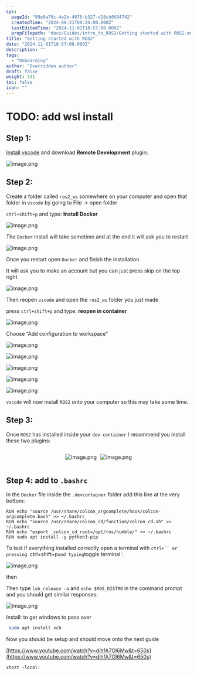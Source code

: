 ```yaml
---
sys:
  pageId: "89e0a78c-4e2b-4070-b327-d28cb0694742"
  createdTime: "2024-08-21T00:24:00.000Z"
  lastEditedTime: "2024-11-01T18:57:00.000Z"
  propFilepath: "docs/Guides/intro_to_ROS2/Getting started with ROS2.md"
title: "Getting started with ROS2"
date: "2024-11-01T18:57:00.000Z"
description: ""
tags:
  - "Onboarding"
author: "Overridden author"
draft: false
weight: 141
toc: false
icon: ""
---
```


# TODO: add wsl install

## Step 1:

[Install vscode](https://code.visualstudio.com/download) and download **Remote Development** plugin:

![image.png](https://prod-files-secure.s3.us-west-2.amazonaws.com/d518164a-d88e-44d1-a4ee-3adb3bd8bce0/efb52993-1881-4a40-b95e-6f020334f022/image.png?X-Amz-Algorithm=AWS4-HMAC-SHA256&X-Amz-Content-Sha256=UNSIGNED-PAYLOAD&X-Amz-Credential=ASIAZI2LB466SVDUBEWN%2F20250412%2Fus-west-2%2Fs3%2Faws4_request&X-Amz-Date=20250412T090801Z&X-Amz-Expires=3600&X-Amz-Security-Token=IQoJb3JpZ2luX2VjEFcaCXVzLXdlc3QtMiJHMEUCIQDk3deLluYdTsOAScUsYpYL1S5y9HJ8R9kez2TsBPVYOAIgDK3sugb6Ksb%2BFfFrUDgPqlFbdvlcPw8oF8twoqekA94qiAQI0P%2F%2F%2F%2F%2F%2F%2F%2F%2F%2FARAAGgw2Mzc0MjMxODM4MDUiDFoygElQuFcIsNgTjircAzh4kpvacCOdkuUQasS3VaRJFi3Dwk3LyErPguwuo%2BBkFkmgisxCAshv161EgaH1xiiM8nVVlS01OrB%2FOqmksHwggobMBpuRZv7WWSZ090u9wIndw8WGajf5afsABFCbynjghlGz8xFxBSm9ILs6hL1LN2AU8q1FkOlPbVNMErmArbbDP8JMBTfI7oKRleHJ%2FpXSJVbQUATVfI3HmFrjXUj8RqIrwRcOBPP9p3I5ImRFFuJMQkeBk8KU9LQtKkEEylLcrHMKNYXDPqR1IUGZQtuYZVa0sQcx6KdUG1wzDX7I3NuLQuEvonmQYX01s5vzc3zl6DY10weWM94ly%2Bca2R4c%2FvByk0N3mfL89CG8XLU2z9kWBusO0Qlq92sqzW%2FwYrbHBNvirgJ3hdvMeCIuUhODJlIuTmBp%2FRWsFOeNyFpK9Ne%2Fh3fN5NdXifnsv%2FZpvTZLh8ymTDw3vntMAL1Fw6H0vf%2FCxhtMPkMzuTYxDbZEjadq3XAiiD9gap%2BfrpPtNwjlkciNfXLEJ44YRzBHmeQtEcYB47mNwxsOPoRjt631zJ5ROkbbQWk442QxtlT7GkC70Li6lDirtzOnLouKo3R%2BLDPLZd5BrU%2BEqnC1RZJTrJ%2BzaEESiM32Pcr7MJ2n6L8GOqUBehs3Fb%2BNpXkDwwlsEqIF4Z8hdgNv%2F2bevi7fSouJiFIZ56wlCZ6dW585fewrKvyg8BcO1VUpOpEUEM17z%2Bj3gfrXtyvJzRkqjnXTZhXwvOpakSLU5t7fjYbhes8rZAZFZKga%2F5nCMRwRZsmFYyG2RXziq5ywZiSy50nwJW1d2v7Z12X7kbuCN82AycSkepAYqcymgNPSuXSMH1n%2FZ17O%2F%2BaQnNM0&X-Amz-Signature=7abf9d99af89b2e8c927804c59f3f68fa93e1454dd20f02e5736b77815977786&X-Amz-SignedHeaders=host&x-id=GetObject)

## Step 2:

Create a folder called `ros2_ws` somewhere on your computer and open that folder in `vscode` by going to File → open folder 

`ctrl+shift+p` and type: **Install Docker**

![image.png](https://prod-files-secure.s3.us-west-2.amazonaws.com/d518164a-d88e-44d1-a4ee-3adb3bd8bce0/2269dc0e-1cd5-47ff-bceb-c04ad9b2eab0/image.png?X-Amz-Algorithm=AWS4-HMAC-SHA256&X-Amz-Content-Sha256=UNSIGNED-PAYLOAD&X-Amz-Credential=ASIAZI2LB466SVDUBEWN%2F20250412%2Fus-west-2%2Fs3%2Faws4_request&X-Amz-Date=20250412T090801Z&X-Amz-Expires=3600&X-Amz-Security-Token=IQoJb3JpZ2luX2VjEFcaCXVzLXdlc3QtMiJHMEUCIQDk3deLluYdTsOAScUsYpYL1S5y9HJ8R9kez2TsBPVYOAIgDK3sugb6Ksb%2BFfFrUDgPqlFbdvlcPw8oF8twoqekA94qiAQI0P%2F%2F%2F%2F%2F%2F%2F%2F%2F%2FARAAGgw2Mzc0MjMxODM4MDUiDFoygElQuFcIsNgTjircAzh4kpvacCOdkuUQasS3VaRJFi3Dwk3LyErPguwuo%2BBkFkmgisxCAshv161EgaH1xiiM8nVVlS01OrB%2FOqmksHwggobMBpuRZv7WWSZ090u9wIndw8WGajf5afsABFCbynjghlGz8xFxBSm9ILs6hL1LN2AU8q1FkOlPbVNMErmArbbDP8JMBTfI7oKRleHJ%2FpXSJVbQUATVfI3HmFrjXUj8RqIrwRcOBPP9p3I5ImRFFuJMQkeBk8KU9LQtKkEEylLcrHMKNYXDPqR1IUGZQtuYZVa0sQcx6KdUG1wzDX7I3NuLQuEvonmQYX01s5vzc3zl6DY10weWM94ly%2Bca2R4c%2FvByk0N3mfL89CG8XLU2z9kWBusO0Qlq92sqzW%2FwYrbHBNvirgJ3hdvMeCIuUhODJlIuTmBp%2FRWsFOeNyFpK9Ne%2Fh3fN5NdXifnsv%2FZpvTZLh8ymTDw3vntMAL1Fw6H0vf%2FCxhtMPkMzuTYxDbZEjadq3XAiiD9gap%2BfrpPtNwjlkciNfXLEJ44YRzBHmeQtEcYB47mNwxsOPoRjt631zJ5ROkbbQWk442QxtlT7GkC70Li6lDirtzOnLouKo3R%2BLDPLZd5BrU%2BEqnC1RZJTrJ%2BzaEESiM32Pcr7MJ2n6L8GOqUBehs3Fb%2BNpXkDwwlsEqIF4Z8hdgNv%2F2bevi7fSouJiFIZ56wlCZ6dW585fewrKvyg8BcO1VUpOpEUEM17z%2Bj3gfrXtyvJzRkqjnXTZhXwvOpakSLU5t7fjYbhes8rZAZFZKga%2F5nCMRwRZsmFYyG2RXziq5ywZiSy50nwJW1d2v7Z12X7kbuCN82AycSkepAYqcymgNPSuXSMH1n%2FZ17O%2F%2BaQnNM0&X-Amz-Signature=3d718d2b9777fbc7f347244df80aa60565f536b6a599bfacf4f4da8a5b6c8c35&X-Amz-SignedHeaders=host&x-id=GetObject)

The `Docker` install will take sometime and at the end it will ask you to restart

![image.png](https://prod-files-secure.s3.us-west-2.amazonaws.com/d518164a-d88e-44d1-a4ee-3adb3bd8bce0/ed233f78-be33-4b1f-b89c-9c346c0e961e/image.png?X-Amz-Algorithm=AWS4-HMAC-SHA256&X-Amz-Content-Sha256=UNSIGNED-PAYLOAD&X-Amz-Credential=ASIAZI2LB466SVDUBEWN%2F20250412%2Fus-west-2%2Fs3%2Faws4_request&X-Amz-Date=20250412T090801Z&X-Amz-Expires=3600&X-Amz-Security-Token=IQoJb3JpZ2luX2VjEFcaCXVzLXdlc3QtMiJHMEUCIQDk3deLluYdTsOAScUsYpYL1S5y9HJ8R9kez2TsBPVYOAIgDK3sugb6Ksb%2BFfFrUDgPqlFbdvlcPw8oF8twoqekA94qiAQI0P%2F%2F%2F%2F%2F%2F%2F%2F%2F%2FARAAGgw2Mzc0MjMxODM4MDUiDFoygElQuFcIsNgTjircAzh4kpvacCOdkuUQasS3VaRJFi3Dwk3LyErPguwuo%2BBkFkmgisxCAshv161EgaH1xiiM8nVVlS01OrB%2FOqmksHwggobMBpuRZv7WWSZ090u9wIndw8WGajf5afsABFCbynjghlGz8xFxBSm9ILs6hL1LN2AU8q1FkOlPbVNMErmArbbDP8JMBTfI7oKRleHJ%2FpXSJVbQUATVfI3HmFrjXUj8RqIrwRcOBPP9p3I5ImRFFuJMQkeBk8KU9LQtKkEEylLcrHMKNYXDPqR1IUGZQtuYZVa0sQcx6KdUG1wzDX7I3NuLQuEvonmQYX01s5vzc3zl6DY10weWM94ly%2Bca2R4c%2FvByk0N3mfL89CG8XLU2z9kWBusO0Qlq92sqzW%2FwYrbHBNvirgJ3hdvMeCIuUhODJlIuTmBp%2FRWsFOeNyFpK9Ne%2Fh3fN5NdXifnsv%2FZpvTZLh8ymTDw3vntMAL1Fw6H0vf%2FCxhtMPkMzuTYxDbZEjadq3XAiiD9gap%2BfrpPtNwjlkciNfXLEJ44YRzBHmeQtEcYB47mNwxsOPoRjt631zJ5ROkbbQWk442QxtlT7GkC70Li6lDirtzOnLouKo3R%2BLDPLZd5BrU%2BEqnC1RZJTrJ%2BzaEESiM32Pcr7MJ2n6L8GOqUBehs3Fb%2BNpXkDwwlsEqIF4Z8hdgNv%2F2bevi7fSouJiFIZ56wlCZ6dW585fewrKvyg8BcO1VUpOpEUEM17z%2Bj3gfrXtyvJzRkqjnXTZhXwvOpakSLU5t7fjYbhes8rZAZFZKga%2F5nCMRwRZsmFYyG2RXziq5ywZiSy50nwJW1d2v7Z12X7kbuCN82AycSkepAYqcymgNPSuXSMH1n%2FZ17O%2F%2BaQnNM0&X-Amz-Signature=e9c0494dd0a1d636ae0da91bd2ea3ad9c6a83fa83cdeafa8f9e6638531634706&X-Amz-SignedHeaders=host&x-id=GetObject)

Once you restart open `Docker` and finish the installation

It will ask you to make an account but you can just press skip on the top right

![image.png](https://prod-files-secure.s3.us-west-2.amazonaws.com/d518164a-d88e-44d1-a4ee-3adb3bd8bce0/21010ad9-1659-4fd9-9f59-9932a09b2a3d/image.png?X-Amz-Algorithm=AWS4-HMAC-SHA256&X-Amz-Content-Sha256=UNSIGNED-PAYLOAD&X-Amz-Credential=ASIAZI2LB466SVDUBEWN%2F20250412%2Fus-west-2%2Fs3%2Faws4_request&X-Amz-Date=20250412T090801Z&X-Amz-Expires=3600&X-Amz-Security-Token=IQoJb3JpZ2luX2VjEFcaCXVzLXdlc3QtMiJHMEUCIQDk3deLluYdTsOAScUsYpYL1S5y9HJ8R9kez2TsBPVYOAIgDK3sugb6Ksb%2BFfFrUDgPqlFbdvlcPw8oF8twoqekA94qiAQI0P%2F%2F%2F%2F%2F%2F%2F%2F%2F%2FARAAGgw2Mzc0MjMxODM4MDUiDFoygElQuFcIsNgTjircAzh4kpvacCOdkuUQasS3VaRJFi3Dwk3LyErPguwuo%2BBkFkmgisxCAshv161EgaH1xiiM8nVVlS01OrB%2FOqmksHwggobMBpuRZv7WWSZ090u9wIndw8WGajf5afsABFCbynjghlGz8xFxBSm9ILs6hL1LN2AU8q1FkOlPbVNMErmArbbDP8JMBTfI7oKRleHJ%2FpXSJVbQUATVfI3HmFrjXUj8RqIrwRcOBPP9p3I5ImRFFuJMQkeBk8KU9LQtKkEEylLcrHMKNYXDPqR1IUGZQtuYZVa0sQcx6KdUG1wzDX7I3NuLQuEvonmQYX01s5vzc3zl6DY10weWM94ly%2Bca2R4c%2FvByk0N3mfL89CG8XLU2z9kWBusO0Qlq92sqzW%2FwYrbHBNvirgJ3hdvMeCIuUhODJlIuTmBp%2FRWsFOeNyFpK9Ne%2Fh3fN5NdXifnsv%2FZpvTZLh8ymTDw3vntMAL1Fw6H0vf%2FCxhtMPkMzuTYxDbZEjadq3XAiiD9gap%2BfrpPtNwjlkciNfXLEJ44YRzBHmeQtEcYB47mNwxsOPoRjt631zJ5ROkbbQWk442QxtlT7GkC70Li6lDirtzOnLouKo3R%2BLDPLZd5BrU%2BEqnC1RZJTrJ%2BzaEESiM32Pcr7MJ2n6L8GOqUBehs3Fb%2BNpXkDwwlsEqIF4Z8hdgNv%2F2bevi7fSouJiFIZ56wlCZ6dW585fewrKvyg8BcO1VUpOpEUEM17z%2Bj3gfrXtyvJzRkqjnXTZhXwvOpakSLU5t7fjYbhes8rZAZFZKga%2F5nCMRwRZsmFYyG2RXziq5ywZiSy50nwJW1d2v7Z12X7kbuCN82AycSkepAYqcymgNPSuXSMH1n%2FZ17O%2F%2BaQnNM0&X-Amz-Signature=a917a058ba467aca537305afb958f6b8ac05e64b53c714401341eecb76ec7bdc&X-Amz-SignedHeaders=host&x-id=GetObject)

Then reopen `vscode` and open the `ros2_ws` folder you just made

press `ctrl+shift+p` and type: **reopen in container**

![image.png](https://prod-files-secure.s3.us-west-2.amazonaws.com/d518164a-d88e-44d1-a4ee-3adb3bd8bce0/4e93b8c2-41ad-488c-8095-c74205196118/image.png?X-Amz-Algorithm=AWS4-HMAC-SHA256&X-Amz-Content-Sha256=UNSIGNED-PAYLOAD&X-Amz-Credential=ASIAZI2LB466SVDUBEWN%2F20250412%2Fus-west-2%2Fs3%2Faws4_request&X-Amz-Date=20250412T090801Z&X-Amz-Expires=3600&X-Amz-Security-Token=IQoJb3JpZ2luX2VjEFcaCXVzLXdlc3QtMiJHMEUCIQDk3deLluYdTsOAScUsYpYL1S5y9HJ8R9kez2TsBPVYOAIgDK3sugb6Ksb%2BFfFrUDgPqlFbdvlcPw8oF8twoqekA94qiAQI0P%2F%2F%2F%2F%2F%2F%2F%2F%2F%2FARAAGgw2Mzc0MjMxODM4MDUiDFoygElQuFcIsNgTjircAzh4kpvacCOdkuUQasS3VaRJFi3Dwk3LyErPguwuo%2BBkFkmgisxCAshv161EgaH1xiiM8nVVlS01OrB%2FOqmksHwggobMBpuRZv7WWSZ090u9wIndw8WGajf5afsABFCbynjghlGz8xFxBSm9ILs6hL1LN2AU8q1FkOlPbVNMErmArbbDP8JMBTfI7oKRleHJ%2FpXSJVbQUATVfI3HmFrjXUj8RqIrwRcOBPP9p3I5ImRFFuJMQkeBk8KU9LQtKkEEylLcrHMKNYXDPqR1IUGZQtuYZVa0sQcx6KdUG1wzDX7I3NuLQuEvonmQYX01s5vzc3zl6DY10weWM94ly%2Bca2R4c%2FvByk0N3mfL89CG8XLU2z9kWBusO0Qlq92sqzW%2FwYrbHBNvirgJ3hdvMeCIuUhODJlIuTmBp%2FRWsFOeNyFpK9Ne%2Fh3fN5NdXifnsv%2FZpvTZLh8ymTDw3vntMAL1Fw6H0vf%2FCxhtMPkMzuTYxDbZEjadq3XAiiD9gap%2BfrpPtNwjlkciNfXLEJ44YRzBHmeQtEcYB47mNwxsOPoRjt631zJ5ROkbbQWk442QxtlT7GkC70Li6lDirtzOnLouKo3R%2BLDPLZd5BrU%2BEqnC1RZJTrJ%2BzaEESiM32Pcr7MJ2n6L8GOqUBehs3Fb%2BNpXkDwwlsEqIF4Z8hdgNv%2F2bevi7fSouJiFIZ56wlCZ6dW585fewrKvyg8BcO1VUpOpEUEM17z%2Bj3gfrXtyvJzRkqjnXTZhXwvOpakSLU5t7fjYbhes8rZAZFZKga%2F5nCMRwRZsmFYyG2RXziq5ywZiSy50nwJW1d2v7Z12X7kbuCN82AycSkepAYqcymgNPSuXSMH1n%2FZ17O%2F%2BaQnNM0&X-Amz-Signature=f07d7d096a2d8e59a870fb9176b7a3e78aa0d3880cc730ca44310055c6505e51&X-Amz-SignedHeaders=host&x-id=GetObject)

Choose “Add configuration to workspace”

![image.png](https://prod-files-secure.s3.us-west-2.amazonaws.com/d518164a-d88e-44d1-a4ee-3adb3bd8bce0/9560b282-5060-4989-ba37-97e7b2c22476/image.png?X-Amz-Algorithm=AWS4-HMAC-SHA256&X-Amz-Content-Sha256=UNSIGNED-PAYLOAD&X-Amz-Credential=ASIAZI2LB466SVDUBEWN%2F20250412%2Fus-west-2%2Fs3%2Faws4_request&X-Amz-Date=20250412T090801Z&X-Amz-Expires=3600&X-Amz-Security-Token=IQoJb3JpZ2luX2VjEFcaCXVzLXdlc3QtMiJHMEUCIQDk3deLluYdTsOAScUsYpYL1S5y9HJ8R9kez2TsBPVYOAIgDK3sugb6Ksb%2BFfFrUDgPqlFbdvlcPw8oF8twoqekA94qiAQI0P%2F%2F%2F%2F%2F%2F%2F%2F%2F%2FARAAGgw2Mzc0MjMxODM4MDUiDFoygElQuFcIsNgTjircAzh4kpvacCOdkuUQasS3VaRJFi3Dwk3LyErPguwuo%2BBkFkmgisxCAshv161EgaH1xiiM8nVVlS01OrB%2FOqmksHwggobMBpuRZv7WWSZ090u9wIndw8WGajf5afsABFCbynjghlGz8xFxBSm9ILs6hL1LN2AU8q1FkOlPbVNMErmArbbDP8JMBTfI7oKRleHJ%2FpXSJVbQUATVfI3HmFrjXUj8RqIrwRcOBPP9p3I5ImRFFuJMQkeBk8KU9LQtKkEEylLcrHMKNYXDPqR1IUGZQtuYZVa0sQcx6KdUG1wzDX7I3NuLQuEvonmQYX01s5vzc3zl6DY10weWM94ly%2Bca2R4c%2FvByk0N3mfL89CG8XLU2z9kWBusO0Qlq92sqzW%2FwYrbHBNvirgJ3hdvMeCIuUhODJlIuTmBp%2FRWsFOeNyFpK9Ne%2Fh3fN5NdXifnsv%2FZpvTZLh8ymTDw3vntMAL1Fw6H0vf%2FCxhtMPkMzuTYxDbZEjadq3XAiiD9gap%2BfrpPtNwjlkciNfXLEJ44YRzBHmeQtEcYB47mNwxsOPoRjt631zJ5ROkbbQWk442QxtlT7GkC70Li6lDirtzOnLouKo3R%2BLDPLZd5BrU%2BEqnC1RZJTrJ%2BzaEESiM32Pcr7MJ2n6L8GOqUBehs3Fb%2BNpXkDwwlsEqIF4Z8hdgNv%2F2bevi7fSouJiFIZ56wlCZ6dW585fewrKvyg8BcO1VUpOpEUEM17z%2Bj3gfrXtyvJzRkqjnXTZhXwvOpakSLU5t7fjYbhes8rZAZFZKga%2F5nCMRwRZsmFYyG2RXziq5ywZiSy50nwJW1d2v7Z12X7kbuCN82AycSkepAYqcymgNPSuXSMH1n%2FZ17O%2F%2BaQnNM0&X-Amz-Signature=5a9e4541c514f3dfe89fe1167320d47e12f1e7b5338e492d2130897289dcd579&X-Amz-SignedHeaders=host&x-id=GetObject)

![image.png](https://prod-files-secure.s3.us-west-2.amazonaws.com/d518164a-d88e-44d1-a4ee-3adb3bd8bce0/2ee63f81-886b-48e8-a553-dc6e5eac99e4/image.png?X-Amz-Algorithm=AWS4-HMAC-SHA256&X-Amz-Content-Sha256=UNSIGNED-PAYLOAD&X-Amz-Credential=ASIAZI2LB466SVDUBEWN%2F20250412%2Fus-west-2%2Fs3%2Faws4_request&X-Amz-Date=20250412T090801Z&X-Amz-Expires=3600&X-Amz-Security-Token=IQoJb3JpZ2luX2VjEFcaCXVzLXdlc3QtMiJHMEUCIQDk3deLluYdTsOAScUsYpYL1S5y9HJ8R9kez2TsBPVYOAIgDK3sugb6Ksb%2BFfFrUDgPqlFbdvlcPw8oF8twoqekA94qiAQI0P%2F%2F%2F%2F%2F%2F%2F%2F%2F%2FARAAGgw2Mzc0MjMxODM4MDUiDFoygElQuFcIsNgTjircAzh4kpvacCOdkuUQasS3VaRJFi3Dwk3LyErPguwuo%2BBkFkmgisxCAshv161EgaH1xiiM8nVVlS01OrB%2FOqmksHwggobMBpuRZv7WWSZ090u9wIndw8WGajf5afsABFCbynjghlGz8xFxBSm9ILs6hL1LN2AU8q1FkOlPbVNMErmArbbDP8JMBTfI7oKRleHJ%2FpXSJVbQUATVfI3HmFrjXUj8RqIrwRcOBPP9p3I5ImRFFuJMQkeBk8KU9LQtKkEEylLcrHMKNYXDPqR1IUGZQtuYZVa0sQcx6KdUG1wzDX7I3NuLQuEvonmQYX01s5vzc3zl6DY10weWM94ly%2Bca2R4c%2FvByk0N3mfL89CG8XLU2z9kWBusO0Qlq92sqzW%2FwYrbHBNvirgJ3hdvMeCIuUhODJlIuTmBp%2FRWsFOeNyFpK9Ne%2Fh3fN5NdXifnsv%2FZpvTZLh8ymTDw3vntMAL1Fw6H0vf%2FCxhtMPkMzuTYxDbZEjadq3XAiiD9gap%2BfrpPtNwjlkciNfXLEJ44YRzBHmeQtEcYB47mNwxsOPoRjt631zJ5ROkbbQWk442QxtlT7GkC70Li6lDirtzOnLouKo3R%2BLDPLZd5BrU%2BEqnC1RZJTrJ%2BzaEESiM32Pcr7MJ2n6L8GOqUBehs3Fb%2BNpXkDwwlsEqIF4Z8hdgNv%2F2bevi7fSouJiFIZ56wlCZ6dW585fewrKvyg8BcO1VUpOpEUEM17z%2Bj3gfrXtyvJzRkqjnXTZhXwvOpakSLU5t7fjYbhes8rZAZFZKga%2F5nCMRwRZsmFYyG2RXziq5ywZiSy50nwJW1d2v7Z12X7kbuCN82AycSkepAYqcymgNPSuXSMH1n%2FZ17O%2F%2BaQnNM0&X-Amz-Signature=0bfb48828cc91a2762f96e8e1ad4e6646c66952c6242faed6d1fc4070f0ba26a&X-Amz-SignedHeaders=host&x-id=GetObject)

![image.png](https://prod-files-secure.s3.us-west-2.amazonaws.com/d518164a-d88e-44d1-a4ee-3adb3bd8bce0/ae1580b2-b048-407e-aed9-b584224a7a04/image.png?X-Amz-Algorithm=AWS4-HMAC-SHA256&X-Amz-Content-Sha256=UNSIGNED-PAYLOAD&X-Amz-Credential=ASIAZI2LB466SVDUBEWN%2F20250412%2Fus-west-2%2Fs3%2Faws4_request&X-Amz-Date=20250412T090801Z&X-Amz-Expires=3600&X-Amz-Security-Token=IQoJb3JpZ2luX2VjEFcaCXVzLXdlc3QtMiJHMEUCIQDk3deLluYdTsOAScUsYpYL1S5y9HJ8R9kez2TsBPVYOAIgDK3sugb6Ksb%2BFfFrUDgPqlFbdvlcPw8oF8twoqekA94qiAQI0P%2F%2F%2F%2F%2F%2F%2F%2F%2F%2FARAAGgw2Mzc0MjMxODM4MDUiDFoygElQuFcIsNgTjircAzh4kpvacCOdkuUQasS3VaRJFi3Dwk3LyErPguwuo%2BBkFkmgisxCAshv161EgaH1xiiM8nVVlS01OrB%2FOqmksHwggobMBpuRZv7WWSZ090u9wIndw8WGajf5afsABFCbynjghlGz8xFxBSm9ILs6hL1LN2AU8q1FkOlPbVNMErmArbbDP8JMBTfI7oKRleHJ%2FpXSJVbQUATVfI3HmFrjXUj8RqIrwRcOBPP9p3I5ImRFFuJMQkeBk8KU9LQtKkEEylLcrHMKNYXDPqR1IUGZQtuYZVa0sQcx6KdUG1wzDX7I3NuLQuEvonmQYX01s5vzc3zl6DY10weWM94ly%2Bca2R4c%2FvByk0N3mfL89CG8XLU2z9kWBusO0Qlq92sqzW%2FwYrbHBNvirgJ3hdvMeCIuUhODJlIuTmBp%2FRWsFOeNyFpK9Ne%2Fh3fN5NdXifnsv%2FZpvTZLh8ymTDw3vntMAL1Fw6H0vf%2FCxhtMPkMzuTYxDbZEjadq3XAiiD9gap%2BfrpPtNwjlkciNfXLEJ44YRzBHmeQtEcYB47mNwxsOPoRjt631zJ5ROkbbQWk442QxtlT7GkC70Li6lDirtzOnLouKo3R%2BLDPLZd5BrU%2BEqnC1RZJTrJ%2BzaEESiM32Pcr7MJ2n6L8GOqUBehs3Fb%2BNpXkDwwlsEqIF4Z8hdgNv%2F2bevi7fSouJiFIZ56wlCZ6dW585fewrKvyg8BcO1VUpOpEUEM17z%2Bj3gfrXtyvJzRkqjnXTZhXwvOpakSLU5t7fjYbhes8rZAZFZKga%2F5nCMRwRZsmFYyG2RXziq5ywZiSy50nwJW1d2v7Z12X7kbuCN82AycSkepAYqcymgNPSuXSMH1n%2FZ17O%2F%2BaQnNM0&X-Amz-Signature=647c2c8951ecc0fdf2d62185a1d868930725255ef70f1eebdb1fc122551e01c2&X-Amz-SignedHeaders=host&x-id=GetObject)

![image.png](https://prod-files-secure.s3.us-west-2.amazonaws.com/d518164a-d88e-44d1-a4ee-3adb3bd8bce0/53255b28-f75e-430f-b9e3-c0ac8577e42b/image.png?X-Amz-Algorithm=AWS4-HMAC-SHA256&X-Amz-Content-Sha256=UNSIGNED-PAYLOAD&X-Amz-Credential=ASIAZI2LB466SVDUBEWN%2F20250412%2Fus-west-2%2Fs3%2Faws4_request&X-Amz-Date=20250412T090801Z&X-Amz-Expires=3600&X-Amz-Security-Token=IQoJb3JpZ2luX2VjEFcaCXVzLXdlc3QtMiJHMEUCIQDk3deLluYdTsOAScUsYpYL1S5y9HJ8R9kez2TsBPVYOAIgDK3sugb6Ksb%2BFfFrUDgPqlFbdvlcPw8oF8twoqekA94qiAQI0P%2F%2F%2F%2F%2F%2F%2F%2F%2F%2FARAAGgw2Mzc0MjMxODM4MDUiDFoygElQuFcIsNgTjircAzh4kpvacCOdkuUQasS3VaRJFi3Dwk3LyErPguwuo%2BBkFkmgisxCAshv161EgaH1xiiM8nVVlS01OrB%2FOqmksHwggobMBpuRZv7WWSZ090u9wIndw8WGajf5afsABFCbynjghlGz8xFxBSm9ILs6hL1LN2AU8q1FkOlPbVNMErmArbbDP8JMBTfI7oKRleHJ%2FpXSJVbQUATVfI3HmFrjXUj8RqIrwRcOBPP9p3I5ImRFFuJMQkeBk8KU9LQtKkEEylLcrHMKNYXDPqR1IUGZQtuYZVa0sQcx6KdUG1wzDX7I3NuLQuEvonmQYX01s5vzc3zl6DY10weWM94ly%2Bca2R4c%2FvByk0N3mfL89CG8XLU2z9kWBusO0Qlq92sqzW%2FwYrbHBNvirgJ3hdvMeCIuUhODJlIuTmBp%2FRWsFOeNyFpK9Ne%2Fh3fN5NdXifnsv%2FZpvTZLh8ymTDw3vntMAL1Fw6H0vf%2FCxhtMPkMzuTYxDbZEjadq3XAiiD9gap%2BfrpPtNwjlkciNfXLEJ44YRzBHmeQtEcYB47mNwxsOPoRjt631zJ5ROkbbQWk442QxtlT7GkC70Li6lDirtzOnLouKo3R%2BLDPLZd5BrU%2BEqnC1RZJTrJ%2BzaEESiM32Pcr7MJ2n6L8GOqUBehs3Fb%2BNpXkDwwlsEqIF4Z8hdgNv%2F2bevi7fSouJiFIZ56wlCZ6dW585fewrKvyg8BcO1VUpOpEUEM17z%2Bj3gfrXtyvJzRkqjnXTZhXwvOpakSLU5t7fjYbhes8rZAZFZKga%2F5nCMRwRZsmFYyG2RXziq5ywZiSy50nwJW1d2v7Z12X7kbuCN82AycSkepAYqcymgNPSuXSMH1n%2FZ17O%2F%2BaQnNM0&X-Amz-Signature=fb8fbfe2a6dd7278276867f339b97ab83107224163da0afbd4b881d9f7df29e6&X-Amz-SignedHeaders=host&x-id=GetObject)

![image.png](https://prod-files-secure.s3.us-west-2.amazonaws.com/d518164a-d88e-44d1-a4ee-3adb3bd8bce0/7c562767-5af9-4ffb-97d1-327bcdf4ee00/image.png?X-Amz-Algorithm=AWS4-HMAC-SHA256&X-Amz-Content-Sha256=UNSIGNED-PAYLOAD&X-Amz-Credential=ASIAZI2LB466SVDUBEWN%2F20250412%2Fus-west-2%2Fs3%2Faws4_request&X-Amz-Date=20250412T090801Z&X-Amz-Expires=3600&X-Amz-Security-Token=IQoJb3JpZ2luX2VjEFcaCXVzLXdlc3QtMiJHMEUCIQDk3deLluYdTsOAScUsYpYL1S5y9HJ8R9kez2TsBPVYOAIgDK3sugb6Ksb%2BFfFrUDgPqlFbdvlcPw8oF8twoqekA94qiAQI0P%2F%2F%2F%2F%2F%2F%2F%2F%2F%2FARAAGgw2Mzc0MjMxODM4MDUiDFoygElQuFcIsNgTjircAzh4kpvacCOdkuUQasS3VaRJFi3Dwk3LyErPguwuo%2BBkFkmgisxCAshv161EgaH1xiiM8nVVlS01OrB%2FOqmksHwggobMBpuRZv7WWSZ090u9wIndw8WGajf5afsABFCbynjghlGz8xFxBSm9ILs6hL1LN2AU8q1FkOlPbVNMErmArbbDP8JMBTfI7oKRleHJ%2FpXSJVbQUATVfI3HmFrjXUj8RqIrwRcOBPP9p3I5ImRFFuJMQkeBk8KU9LQtKkEEylLcrHMKNYXDPqR1IUGZQtuYZVa0sQcx6KdUG1wzDX7I3NuLQuEvonmQYX01s5vzc3zl6DY10weWM94ly%2Bca2R4c%2FvByk0N3mfL89CG8XLU2z9kWBusO0Qlq92sqzW%2FwYrbHBNvirgJ3hdvMeCIuUhODJlIuTmBp%2FRWsFOeNyFpK9Ne%2Fh3fN5NdXifnsv%2FZpvTZLh8ymTDw3vntMAL1Fw6H0vf%2FCxhtMPkMzuTYxDbZEjadq3XAiiD9gap%2BfrpPtNwjlkciNfXLEJ44YRzBHmeQtEcYB47mNwxsOPoRjt631zJ5ROkbbQWk442QxtlT7GkC70Li6lDirtzOnLouKo3R%2BLDPLZd5BrU%2BEqnC1RZJTrJ%2BzaEESiM32Pcr7MJ2n6L8GOqUBehs3Fb%2BNpXkDwwlsEqIF4Z8hdgNv%2F2bevi7fSouJiFIZ56wlCZ6dW585fewrKvyg8BcO1VUpOpEUEM17z%2Bj3gfrXtyvJzRkqjnXTZhXwvOpakSLU5t7fjYbhes8rZAZFZKga%2F5nCMRwRZsmFYyG2RXziq5ywZiSy50nwJW1d2v7Z12X7kbuCN82AycSkepAYqcymgNPSuXSMH1n%2FZ17O%2F%2BaQnNM0&X-Amz-Signature=0a2e3b890266ccc7e109ac60dcdb692fc27c777151854b6355ba3cf283c9c2b7&X-Amz-SignedHeaders=host&x-id=GetObject)

`vscode` will now install `ROS2` onto your computer so this may take some time.

## Step 3:

Once `ROS2` has installed inside your `dev-container` I recommend you install these two plugins:

<div style="display: flex;flex-direction: row; column-gap:10px; max-width: 630px;justify-content: center;">
<div>

![image.png](https://prod-files-secure.s3.us-west-2.amazonaws.com/d518164a-d88e-44d1-a4ee-3adb3bd8bce0/3fc3d550-5a54-4ba1-ba6b-faa01cdb7369/image.png?X-Amz-Algorithm=AWS4-HMAC-SHA256&X-Amz-Content-Sha256=UNSIGNED-PAYLOAD&X-Amz-Credential=ASIAZI2LB46674XWCCVD%2F20250412%2Fus-west-2%2Fs3%2Faws4_request&X-Amz-Date=20250412T090808Z&X-Amz-Expires=3600&X-Amz-Security-Token=IQoJb3JpZ2luX2VjEFcaCXVzLXdlc3QtMiJGMEQCIDrIvGq9J6aWMiwQYpQG9a3E3MqJzLKKDF7DCezO%2FPZ%2BAiAPnzIV8QjIKVlGLnYD2yruKszJW327pzVJCRv8uo2k6iqIBAjQ%2F%2F%2F%2F%2F%2F%2F%2F%2F%2F8BEAAaDDYzNzQyMzE4MzgwNSIMo2KZuTijpDEPWToBKtwDqtuLWbvWuev7d%2FHxmCnD8mi6BNjznuxBendm%2BL6tWA1TxwZIS7aZznt%2FuXgXvj9kQRX9JEaTl48t7Y92yw6ygiOBgwNePdI4CK5FUDdayF13WUOkeMxgO2BtvQ23V3CqpcsZ50Tp2rdVWWO0l%2F%2BkEYQLp0K36YgG9MOMG%2FmRUaUbW7PJ86DVJs6jxlOQLH3yYIBLkr5Bl%2FuAgM%2Bsaq1u%2BcVI9rIjXxbewz5ablWxUe587oCWvKJs9cD1hD7%2FeCiCs92QUtl1SdK2I3mJt50jAoXbWoVcqrJ5i2Rr5rWTkLoPWWzE8lrTk89mjYBZ4O%2B9DX7n2gOTWJhcyq0G7sRsUPYEoCHNWYHht%2F5E1eoI061GeDG8siyQxe9stePbi5x09Vf7pTPPf3j%2FcXyNDAQ3FfwCP971OGRah2sQNG4FIN9WTrcf7WO%2Fnh%2FuGx28RT6JWXtFyYSeVnsaLXDt8%2BjBV2GRpqSRUxo8V0%2BMr84b95eiVg8Wyj3EqUiMTFieFJKhZcFsufre7QagwdNL%2BFWKwB%2BN7Fi1mGT4qFV6ypeY%2BRDo4dAJKVcJ%2BLwylDLtAZ3%2Bd4pniSGew2%2BRCCI5sh78VmAsgq7gZaKSnKzDjCWXlgj%2FpytpsukjGjTD%2BM4wkafovwY6pgFT1KHJbxUNjZQ%2F9lbvMMG8zCUZePtYHEJzyjURikGK1DcTO5SJrBMHtRZvwauW5BD28CnPmRqMDslhW2UeudxS8Y0C6frVff12GM78YbVFz4JnmQdNc0doZl5vqCs7LNK%2FNaSyR8lZcGGlU2ea%2Fpkamf1yUbyX96TKXKFsGel32Vre23CFZmHSM6NWz5nqf%2FSwh7tvrdCBA8uF9G%2Fc3j3%2BMjSDunJm&X-Amz-Signature=0d5d20d0da168570624ba7ac5ddd5c75d4eeeef7e997e016d7eb77fcece02aa5&X-Amz-SignedHeaders=host&x-id=GetObject)

</div>
<div>

![image.png](https://prod-files-secure.s3.us-west-2.amazonaws.com/d518164a-d88e-44d1-a4ee-3adb3bd8bce0/d994cc66-13c2-4093-a5a3-f84cf4601a82/image.png?X-Amz-Algorithm=AWS4-HMAC-SHA256&X-Amz-Content-Sha256=UNSIGNED-PAYLOAD&X-Amz-Credential=ASIAZI2LB46675P4YQ4C%2F20250412%2Fus-west-2%2Fs3%2Faws4_request&X-Amz-Date=20250412T090809Z&X-Amz-Expires=3600&X-Amz-Security-Token=IQoJb3JpZ2luX2VjEFcaCXVzLXdlc3QtMiJGMEQCIBXReeb8NiGyVaGi4Ss%2B3tYArzzv799IgSn58Ur2sePuAiAxLDntaPLxTuNiqyCcALxWWbND4FWC1XW5wqvqI2GOwyqIBAjQ%2F%2F%2F%2F%2F%2F%2F%2F%2F%2F8BEAAaDDYzNzQyMzE4MzgwNSIMutXBYB9pXF3Di3BAKtwDX0D3sJYJt%2Fw2%2Bm3rg6fmx79RhGXEpfHS1eF4bPUnZPDjGiwH2iAVo%2FCovpeCOeXHxpcZMKx8OEj21qM2qLBus2p3v6wMzGWTWSPHYEu%2BOXTqkW%2BwqGj7Oaghcgbg1ZRxlRpaTELebon686g7%2BiMg0ktxlG%2FyjXRwCdCycPTUN9bsai6qvJonFbUQ7QjFxn4q011KIhxqeixQ7Oy%2F5Fd4OWr2bgS6FV%2BY2Txbq%2FBeA7bU9jhYzOfiGE62IiuO4HNLySvKOQLdVlalxIq24WvK%2FpYps6Am%2BVgnamQFsqFu7RTh8oUKhkh736lJfTdghrCFmK4dw5hz9dd2t84xqdq4h%2Bp8GfclEwnN%2Fo%2FU%2Ffdwu1LU5fmU2NntxkgrDloOsJ6dCaImqgEPOo6w2%2BSmY0ShMFPdAL3SiVzTNc4508Uy%2FoXk2KnKspZOG%2BhHryD24BLTCnxjgnR4Dggg4wrJm3xr7o4Xnm%2BhY7vyY3x%2FanlccoCEEDFlcFaNSG8RzlpejlTjPzuLNYupp3Ps6Zo6sc5teyXKKozPN%2Bw%2FfKjH6zdwub46fmX3qzI0bgF0D1OTvHH6iNcgkXlU8YN%2B3vl9C1je8ElY1kHiKQHPWku2SNcIf3kovUhBC0ZBNiv3NKQwhafovwY6pgFCBJofRpLc1WTL65%2B%2Bg4bQicvWd5XbR3FNJbYvKoGJ48UtXWrUQogpRC7GviMEFBc94H%2FzeVDIgeWzxWZAZxvioYGua3wB8zejueO6m%2FGU5co9tBUg98sXy5iTRg0LHZdDGpGJGD%2BuA%2BMneZhKZO2nqtiOAm4XPtkbhILK5tHa8skw3y4uy%2FGi72%2Fxj3tNjtt7qgmz6UP70mQBQd2Jd74Hxbqg2RRq&X-Amz-Signature=8925411111454f380e6b30efec25e9f35b476e7ced607c55efed0be7f0b9d3e8&X-Amz-SignedHeaders=host&x-id=GetObject)

</div>
</div>

## Step 4: add to `.bashrc`

In the `Docker` file inside the `.devcontainer` folder add this line at the very bottom: 

```docker
RUN echo "source /usr/share/colcon_argcomplete/hook/colcon-argcomplete.bash" >> ~/.bashrc
RUN echo "source /usr/share/colcon_cd/function/colcon_cd.sh" >> ~/.bashrc
RUN echo "export _colcon_cd_root=/opt/ros/humble/" >> ~/.bashrc
RUN sudo apt install -y python3-pip 
```

To test if everything installed correctly open a terminal with `ctrl+`` or pressing `ctrl+shift+p` and typing `toggle terminal`:

![image.png](https://prod-files-secure.s3.us-west-2.amazonaws.com/d518164a-d88e-44d1-a4ee-3adb3bd8bce0/6a4943d8-b04e-4c02-9a58-775f3384d1a5/image.png?X-Amz-Algorithm=AWS4-HMAC-SHA256&X-Amz-Content-Sha256=UNSIGNED-PAYLOAD&X-Amz-Credential=ASIAZI2LB466SVDUBEWN%2F20250412%2Fus-west-2%2Fs3%2Faws4_request&X-Amz-Date=20250412T090801Z&X-Amz-Expires=3600&X-Amz-Security-Token=IQoJb3JpZ2luX2VjEFcaCXVzLXdlc3QtMiJHMEUCIQDk3deLluYdTsOAScUsYpYL1S5y9HJ8R9kez2TsBPVYOAIgDK3sugb6Ksb%2BFfFrUDgPqlFbdvlcPw8oF8twoqekA94qiAQI0P%2F%2F%2F%2F%2F%2F%2F%2F%2F%2FARAAGgw2Mzc0MjMxODM4MDUiDFoygElQuFcIsNgTjircAzh4kpvacCOdkuUQasS3VaRJFi3Dwk3LyErPguwuo%2BBkFkmgisxCAshv161EgaH1xiiM8nVVlS01OrB%2FOqmksHwggobMBpuRZv7WWSZ090u9wIndw8WGajf5afsABFCbynjghlGz8xFxBSm9ILs6hL1LN2AU8q1FkOlPbVNMErmArbbDP8JMBTfI7oKRleHJ%2FpXSJVbQUATVfI3HmFrjXUj8RqIrwRcOBPP9p3I5ImRFFuJMQkeBk8KU9LQtKkEEylLcrHMKNYXDPqR1IUGZQtuYZVa0sQcx6KdUG1wzDX7I3NuLQuEvonmQYX01s5vzc3zl6DY10weWM94ly%2Bca2R4c%2FvByk0N3mfL89CG8XLU2z9kWBusO0Qlq92sqzW%2FwYrbHBNvirgJ3hdvMeCIuUhODJlIuTmBp%2FRWsFOeNyFpK9Ne%2Fh3fN5NdXifnsv%2FZpvTZLh8ymTDw3vntMAL1Fw6H0vf%2FCxhtMPkMzuTYxDbZEjadq3XAiiD9gap%2BfrpPtNwjlkciNfXLEJ44YRzBHmeQtEcYB47mNwxsOPoRjt631zJ5ROkbbQWk442QxtlT7GkC70Li6lDirtzOnLouKo3R%2BLDPLZd5BrU%2BEqnC1RZJTrJ%2BzaEESiM32Pcr7MJ2n6L8GOqUBehs3Fb%2BNpXkDwwlsEqIF4Z8hdgNv%2F2bevi7fSouJiFIZ56wlCZ6dW585fewrKvyg8BcO1VUpOpEUEM17z%2Bj3gfrXtyvJzRkqjnXTZhXwvOpakSLU5t7fjYbhes8rZAZFZKga%2F5nCMRwRZsmFYyG2RXziq5ywZiSy50nwJW1d2v7Z12X7kbuCN82AycSkepAYqcymgNPSuXSMH1n%2FZ17O%2F%2BaQnNM0&X-Amz-Signature=c58e92eea55054c70720e59359f190d45879b0a2ea329342f96b6a9bdff95eaf&X-Amz-SignedHeaders=host&x-id=GetObject)

then 

Then type `lsb_release -a` and `echo $ROS_DISTRO` in the command prompt and you should get similar responses:

![image.png](https://prod-files-secure.s3.us-west-2.amazonaws.com/d518164a-d88e-44d1-a4ee-3adb3bd8bce0/3e635dec-a805-4e85-8b9e-d000e5b71a4e/image.png?X-Amz-Algorithm=AWS4-HMAC-SHA256&X-Amz-Content-Sha256=UNSIGNED-PAYLOAD&X-Amz-Credential=ASIAZI2LB466SVDUBEWN%2F20250412%2Fus-west-2%2Fs3%2Faws4_request&X-Amz-Date=20250412T090801Z&X-Amz-Expires=3600&X-Amz-Security-Token=IQoJb3JpZ2luX2VjEFcaCXVzLXdlc3QtMiJHMEUCIQDk3deLluYdTsOAScUsYpYL1S5y9HJ8R9kez2TsBPVYOAIgDK3sugb6Ksb%2BFfFrUDgPqlFbdvlcPw8oF8twoqekA94qiAQI0P%2F%2F%2F%2F%2F%2F%2F%2F%2F%2FARAAGgw2Mzc0MjMxODM4MDUiDFoygElQuFcIsNgTjircAzh4kpvacCOdkuUQasS3VaRJFi3Dwk3LyErPguwuo%2BBkFkmgisxCAshv161EgaH1xiiM8nVVlS01OrB%2FOqmksHwggobMBpuRZv7WWSZ090u9wIndw8WGajf5afsABFCbynjghlGz8xFxBSm9ILs6hL1LN2AU8q1FkOlPbVNMErmArbbDP8JMBTfI7oKRleHJ%2FpXSJVbQUATVfI3HmFrjXUj8RqIrwRcOBPP9p3I5ImRFFuJMQkeBk8KU9LQtKkEEylLcrHMKNYXDPqR1IUGZQtuYZVa0sQcx6KdUG1wzDX7I3NuLQuEvonmQYX01s5vzc3zl6DY10weWM94ly%2Bca2R4c%2FvByk0N3mfL89CG8XLU2z9kWBusO0Qlq92sqzW%2FwYrbHBNvirgJ3hdvMeCIuUhODJlIuTmBp%2FRWsFOeNyFpK9Ne%2Fh3fN5NdXifnsv%2FZpvTZLh8ymTDw3vntMAL1Fw6H0vf%2FCxhtMPkMzuTYxDbZEjadq3XAiiD9gap%2BfrpPtNwjlkciNfXLEJ44YRzBHmeQtEcYB47mNwxsOPoRjt631zJ5ROkbbQWk442QxtlT7GkC70Li6lDirtzOnLouKo3R%2BLDPLZd5BrU%2BEqnC1RZJTrJ%2BzaEESiM32Pcr7MJ2n6L8GOqUBehs3Fb%2BNpXkDwwlsEqIF4Z8hdgNv%2F2bevi7fSouJiFIZ56wlCZ6dW585fewrKvyg8BcO1VUpOpEUEM17z%2Bj3gfrXtyvJzRkqjnXTZhXwvOpakSLU5t7fjYbhes8rZAZFZKga%2F5nCMRwRZsmFYyG2RXziq5ywZiSy50nwJW1d2v7Z12X7kbuCN82AycSkepAYqcymgNPSuXSMH1n%2FZ17O%2F%2BaQnNM0&X-Amz-Signature=9b242c5bb052cd29e9108beaabd112ea144054ab042e073437491dc06931557b&X-Amz-SignedHeaders=host&x-id=GetObject)

Install:  to get windows to pass over

```bash
 sudo apt install xcb
```

Now you should be setup and should move onto the next guide 

[https://www.youtube.com/watch?v=dihfA7Ol6Mw&t=650s](https://www.youtube.com/watch?v=dihfA7Ol6Mw&t=650s)

```python
xhost +local:
```
